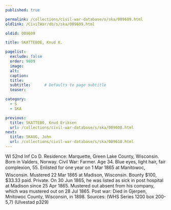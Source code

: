 ```yaml
---
published: true

permalink: /collections/civil-war-database/s/ska/009609.html
oldlink: /CivilWar/db/s/ska/009609.html

oldid: 009609

title: SKATTEBOE, Knud K.

pagelist:
  exclude: false
  order: 9609
  image: 
  alt:
  caption:
  title:
  subtitle:      # Defaults to page subtitle
  teaser:

category: 
  - S 
  - SKA

previous:
  title: SKATTEBO, Knud Eriksen
  url: /collections/civil-war-database/s/ska/009608.html  
next:
  title: SKAUG, John
  url: /collections/civil-war-database/s/ska/009610.html   
---
```

WI 52nd Inf Co D. Residence: Marquette, Green Lake County, Wisconsin. Born in Valders, Norway. Civil War: Farmer. Age 34. Blue eyes, light hair, fair complexion, 5&#146;5&#148;. Enlisted for one year on 1 Mar 1865 at Manitowoc, Wisconsin. Mustered 22 Mar 1865 at Madison, Wisconsin. Bounty $100, $33.33 paid. Private. On 30 Jun 1865, he was listed as sick in post hospital at Madison since 25 Apr 1865. Mustered out absent from his company, which was mustered out on 28 Jul 1865. Post war: Died in Gjerpen, Mnitowoc County, Wisconsin, in 1898. Sources: (WHS Series 1200 box 200-5,7) (Ulvestad p329)